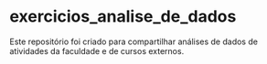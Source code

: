 # exercicios_analise_de_dados
Este repositório foi criado para compartilhar análises de dados de atividades da faculdade e de cursos externos.
